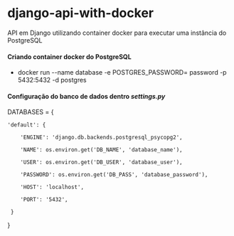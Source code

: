 # django-api-with-docker

API em Django utilizando container docker para executar uma instância do PostgreSQL

#### Criando container docker do PostgreSQL 

* docker run --name database -e POSTGRES_PASSWORD= password -p 5432:5432 -d postgres

#### Configuração do banco de dados dentro *settings.py* 

DATABASES = {
    
    'default': {
        
        'ENGINE': 'django.db.backends.postgresql_psycopg2',
        
        'NAME': os.environ.get('DB_NAME', 'database_name'),
        
        'USER': os.environ.get('DB_USER', 'database_user'),
        
        'PASSWORD': os.environ.get('DB_PASS', 'database_password'),
        
        'HOST': 'localhost',
        
        'PORT': '5432',
     
     }
 
 }
